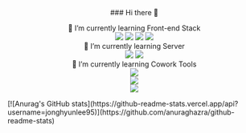 <div align="center">
  ### Hi there 👋

  <!--
  **jonghyunlee95/jonghyunlee95** is a ✨ _special_ ✨ repository because its `README.md` (this file) appears on your GitHub profile.

  Here are some ideas to get you started:

  - 🔭 I’m currently working on ...
  - 🌱 I’m currently learning ...
  - 👯 I’m looking to collaborate on ...
  - 🤔 I’m looking for help with ...
  - 💬 Ask me about ...
  - 📫 How to reach me: ...
  - 😄 Pronouns: ...
  - ⚡ Fun fact: ...
  --> 

  🌱 I’m currently learning Front-end Stack <br>
    <img src="https://img.shields.io/badge/HTML5-E34F26?style=plastic&logo=HTML5&logoColor=white"> 
    <img src="https://img.shields.io/badge/CSS3-1572B6?style=plastic&logo=CSS3&logoColor=white"> 
    <img src="https://img.shields.io/badge/JS-F7DF1E?style=plastic&logo=JAVASCRIPT&logoColor=white"> 
    <img src="https://img.shields.io/badge/REACT-61DAFB?style=plastic&logo=REACT&logoColor=white"> <br>
   🌱 I’m currently learning Server <br>
    <img src="https://img.shields.io/badge/AWS-232F3E?style=plastic&logo=amazonaws&logoColor=white">
    <img src="https://img.shields.io/badge/AWS EC2-FF9900?style=plastic&logo=amazonec2&logoColor=white"> <br>
  🌱 I’m currently learning Cowork Tools <br>
    <img src="https://img.shields.io/badge/NOTION-000000?style=plastic&logo=NOTION&logoColor=white"> <br>
    <img src="https://img.shields.io/badge/GIT-F05032?style=plastic&logo=GIT&logoColor=white">  
    <img src="https://img.shields.io/badge/GITHUB-181717?style=plastic&logo=GITHUB&logoColor=white"> <br> 
</div>
[![Anurag's GitHub stats](https://github-readme-stats.vercel.app/api?username=jonghyunlee95)](https://github.com/anuraghazra/github-readme-stats)


